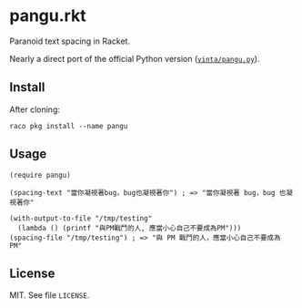 # pangu.rkt

Paranoid text spacing in Racket.

Nearly a direct port of the official Python version ([`vinta/pangu.py`](https://github.com/vinta/pangu.py)).

## Install

After cloning:

```
raco pkg install --name pangu
```

## Usage

```racket
(require pangu)

(spacing-text "當你凝視著bug，bug也凝視著你") ; => "當你凝視著 bug，bug 也凝視著你"

(with-output-to-file "/tmp/testing"
  (lambda () (printf "與PM戰鬥的人, 應當小心自己不要成為PM")))
(spacing-file "/tmp/testing") ; => "與 PM 戰鬥的人，應當小心自己不要成為 PM"
```

## License

MIT. See file `LICENSE`.
